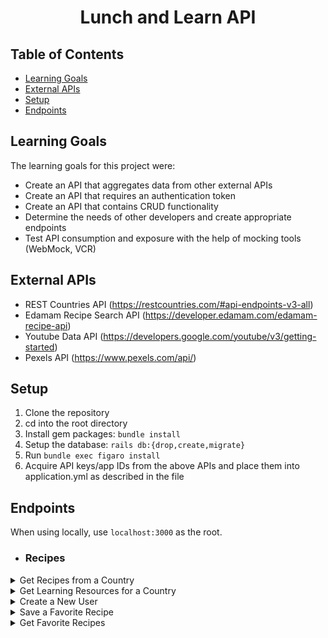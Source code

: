 <div align="center">
  <h1>Lunch and Learn API</h1>
</div>

## Table of Contents
- [Learning Goals](#learning-goals)
- [External APIs](#external-apis)
- [Setup](#setup)
- [Endpoints](#endpoints)

## Learning Goals
The learning goals for this project were:
- Create an API that aggregates data from other external APIs
- Create an API that requires an authentication token
- Create an API that contains CRUD functionality
- Determine the needs of other developers and create appropriate endpoints
- Test API consumption and exposure with the help of mocking tools (WebMock, VCR)

## External APIs
- REST Countries API (https://restcountries.com/#api-endpoints-v3-all)
- Edamam Recipe Search API (https://developer.edamam.com/edamam-recipe-api)
- Youtube Data API (https://developers.google.com/youtube/v3/getting-started)
- Pexels API (https://www.pexels.com/api/)

## Setup

1. Clone the repository
2. cd into the root directory
3. Install gem packages: `bundle install`
4. Setup the database: `rails db:{drop,create,migrate}`
5. Run `bundle exec figaro install`
6. Acquire API keys/app IDs from the above APIs and place them into application.yml as described in the file

## Endpoints
When using locally, use `localhost:3000` as the root.
- ### Recipes
<details close>
<summary>Get Recipes from a Country</summary>
<br>

Returns a list of recipes from the given country, sourced from Edamam.

Request: <br>
```
GET api/v1/recipes?country=#{country_name}
```
Example:
[Get Recipes from China](localhost:3000/api/v1/recipes?country=China)

JSON Response Example:
```json
{
    "data": [
        {
            "id": null,
            "type": "recipe",
            "attributes": {
                "title": "Peach Tart with Amer",
                "url": "http://www.edamam.com/ontologies/edamam.owl#recipe_b346506ffc714ec825ea4335c253e7e5",
                "country": "china",
                "image": "https://edamam-product-images.s3.amazonaws.com/web-img/8bf/8bf108b5dc81cb0302c9376f51478a92.JPG?X-Amz-Security-Token=IQoJb3JpZ2luX2VjEPv%2F%2F%2F%2F%2F%2F%2F%2F%2F%2FwEaCXVzLWVhc3QtMSJHMEUCIBoApl6t1bWl8b%2FdqIuC9DdohAklin%2BLvqzwkjnSs9WRAiEAj6zogI0eFG%2F%2FFBcWMaEpgjmhND1nwHRFyYovgzueCKMqzAQIZBAAGgwxODcwMTcxNTA5ODYiDP8MPUU%2F%2F45TTl81xiqpBOC6%2B5Z4UGojzfe60ibaRsoWu7jvVsqcas9yJqlTYpXuu%2FBLtIMW7ItqcTrpXqSzFXWAUP%2B%2FCngHX2lwSbCgdFopUn7oDLxM6N1y8oPTasr1aIYELEyZU8Jv9JheijNPtyUgMOFgNraytVqsMp1067P9ZCtkIWi%2BUtP3p1Nwn17j7RyJz7uftFmV6mEFg38VUuWBIZZqqsBKXr%2BOctRvHCAudiaDiUucDHLPRm4DeU27R5sS%2B6IHPT4zHwq4GZ0TDpIMIx2EswF%2BO6TihShLAwcESu8CLVcxHZIhHY5efksgqQlbSWvydblNAXipkkP88rTRT8IaEMRQBJci7Hv58BP%2FwIBJToIeoiMCl%2FWGic%2B0HyNyV2zaBJwyX7EN9xg71hvlk%2BBrGABddw%2BYe4lN9F8d3xrrpL%2B9rtrsJke253JNgo17wyZbrpDsIZHld5Hstp2LxUlPPXJ94z7BSNRSSEBelc8kNr8Tg6zsD4eESy5u3zS3H06z1Sz1k9Wa4hC9oEpCnhL7abXr3w%2FsMYTJwbHnnyyqM8D2JOPSvc8mBSCHJqZXhdy9sMIUkNRILpvi%2BFxi8aajiUwRD30BUi42ygJbWHpQ2DkbB1EwVjvrFbw%2FAx5U6AM51FJvTbDMfVdt9lt7D%2Fp59fk1YXM2Ju9oGHYKQxO2p96r2AWuGXeP9CIdqwLoAnApObRwVr8hIVumKigeDD5Tc4DoaGNUCLCbaWq5WIF35BaMZtYwsvugngY6qQFcFnaIJmhgLoP5%2FSBaqFe9BfdzhVEWSDZzKXUUHWuX%2BWvYt1qvqo5YLiIes1n02Q2SYZKE6er0kLc8MxY%2BBv02g%2FsCpyJmOKdplhM5hPuu69%2BUqT5FwSXA%2FBVrXsvQEMS7zxJRuib6u32fE%2BwKU03BuXWHCfVGWwdKAdXrooZmKI686WzZhe0UOCzdY6SDGBoxH%2B07iXtJ57uwsDixZ1Mxm05mkJb7boaR&X-Amz-Algorithm=AWS4-HMAC-SHA256&X-Amz-Date=20230118T193157Z&X-Amz-SignedHeaders=host&X-Amz-Expires=3600&X-Amz-Credential=ASIASXCYXIIFGXT5H7HF%2F20230118%2Fus-east-1%2Fs3%2Faws4_request&X-Amz-Signature=26198ac68ed153039d054ad75870de80e51535982b1d362c318ce4cd37b121a4"
            }
        },
        {
            "id": null,
            "type": "recipe",
            "attributes": {
                "title": "China Clipper",
                "url": "http://www.edamam.com/ontologies/edamam.owl#recipe_d916f748b4b64ddd7de56074999fbd33",
                "country": "china",
                "image": "https://edamam-product-images.s3.amazonaws.com/web-img/a39/a397cd414419e89db3028791d219eb81.jpg?X-Amz-Security-Token=IQoJb3JpZ2luX2VjEPv%2F%2F%2F%2F%2F%2F%2F%2F%2F%2FwEaCXVzLWVhc3QtMSJHMEUCIBoApl6t1bWl8b%2FdqIuC9DdohAklin%2BLvqzwkjnSs9WRAiEAj6zogI0eFG%2F%2FFBcWMaEpgjmhND1nwHRFyYovgzueCKMqzAQIZBAAGgwxODcwMTcxNTA5ODYiDP8MPUU%2F%2F45TTl81xiqpBOC6%2B5Z4UGojzfe60ibaRsoWu7jvVsqcas9yJqlTYpXuu%2FBLtIMW7ItqcTrpXqSzFXWAUP%2B%2FCngHX2lwSbCgdFopUn7oDLxM6N1y8oPTasr1aIYELEyZU8Jv9JheijNPtyUgMOFgNraytVqsMp1067P9ZCtkIWi%2BUtP3p1Nwn17j7RyJz7uftFmV6mEFg38VUuWBIZZqqsBKXr%2BOctRvHCAudiaDiUucDHLPRm4DeU27R5sS%2B6IHPT4zHwq4GZ0TDpIMIx2EswF%2BO6TihShLAwcESu8CLVcxHZIhHY5efksgqQlbSWvydblNAXipkkP88rTRT8IaEMRQBJci7Hv58BP%2FwIBJToIeoiMCl%2FWGic%2B0HyNyV2zaBJwyX7EN9xg71hvlk%2BBrGABddw%2BYe4lN9F8d3xrrpL%2B9rtrsJke253JNgo17wyZbrpDsIZHld5Hstp2LxUlPPXJ94z7BSNRSSEBelc8kNr8Tg6zsD4eESy5u3zS3H06z1Sz1k9Wa4hC9oEpCnhL7abXr3w%2FsMYTJwbHnnyyqM8D2JOPSvc8mBSCHJqZXhdy9sMIUkNRILpvi%2BFxi8aajiUwRD30BUi42ygJbWHpQ2DkbB1EwVjvrFbw%2FAx5U6AM51FJvTbDMfVdt9lt7D%2Fp59fk1YXM2Ju9oGHYKQxO2p96r2AWuGXeP9CIdqwLoAnApObRwVr8hIVumKigeDD5Tc4DoaGNUCLCbaWq5WIF35BaMZtYwsvugngY6qQFcFnaIJmhgLoP5%2FSBaqFe9BfdzhVEWSDZzKXUUHWuX%2BWvYt1qvqo5YLiIes1n02Q2SYZKE6er0kLc8MxY%2BBv02g%2FsCpyJmOKdplhM5hPuu69%2BUqT5FwSXA%2FBVrXsvQEMS7zxJRuib6u32fE%2BwKU03BuXWHCfVGWwdKAdXrooZmKI686WzZhe0UOCzdY6SDGBoxH%2B07iXtJ57uwsDixZ1Mxm05mkJb7boaR&X-Amz-Algorithm=AWS4-HMAC-SHA256&X-Amz-Date=20230118T193157Z&X-Amz-SignedHeaders=host&X-Amz-Expires=3600&X-Amz-Credential=ASIASXCYXIIFGXT5H7HF%2F20230118%2Fus-east-1%2Fs3%2Faws4_request&X-Amz-Signature=324d032640861a31fa9cbb9bc269d1ba67f8919abeb502c404ad63e47aee64a2"
            }
        }
    ]
}
```

To get recipes from a random country, omit the country parameter: <br>
```
GET /api/v1/recipes
```
</details>

<details close>
<summary>Get Learning Resources for a Country</summary>
<br>

Returns a video from Youtube about the country and gives an array of images from Pexels relating to the country.

Request: <br>
```
GET /api/v1/learning_resources?country=#{country_name}
```
Example: 
[Get Learning Resources for France](localhost:3000/api/v1/learning_resources?country=france)

JSON Response Example:
```json
{
    "data": {
        "id": null,
        "type": "learning_resource",
        "attributes": {
            "country": "france",
            "video": {
                "title": "A Super Quick History of France",
                "youtube_video_id": "I22A32uBvRo"
            },
            "images": [
                {
                    "alt_tag": "France Flag on Gray Concrete Building Near Road",
                    "url": "https://images.pexels.com/photos/2272939/pexels-photo-2272939.jpeg"
                },
                {
                    "alt_tag": "Photography of Buildings and Canal during Nighttime",
                    "url": "https://images.pexels.com/photos/2901215/pexels-photo-2901215.jpeg"
                },
                {
                    "alt_tag": "Low-angle Photography of Gray Castle",
                    "url": "https://images.pexels.com/photos/2309272/pexels-photo-2309272.jpeg"
                }
            ]
        }
    }
}
```
</details>

<details close>

<summary>Create a New User</summary>
<br>

Creates a new user and returns that user's information.

Request: <br>
```
POST /api/v1/users
```
Request Body JSON Example:
```
{
  "name": "John Doe",
  "email": "jdoe@generic.com"
}
```
JSON Response Example:
```json
{
    "data": {
        "id": "2",
        "type": "user",
        "attributes": {
            "name": "John Doe",
            "email": "jdoe@generic.com",
            "api_key": "2e99392d9617c26105d6ba29399b34"
        }
    }
}
```
</details>

<details close>
<summary> Save a Favorite Recipe </summary>
<br>

Adds a favorite recipe to the user that corresponds to the given API key.

Request: <br>
```
POST /api/v1/favorites
```
Request Body JSON Example:
```
{
  "api_key": "test_api_key",
  "country": "thailand",
  "recipe_link": "https://www.tastingtable.com/.....",
  "recipe_title": "Crab Fried Rice (Khaao Pad Bpu)"
}
```
JSON Response Example:
```json
{
    "success": "Favorite added successfully"
}
```
</details>

<details close>
<summary> Get Favorite Recipes </summary>
<br>

Returns a list of favorites for the user with the given API key.
Request: <br>
```
GET /api/v1/favorites?api_key=#{existing_api_key}
```

JSON Response Example:
```json
{
    "data": [
        {
            "id": "3",
            "type": "favorite",
            "attributes": {
                "recipe_title": "Crab Fried Rice (Khaao Pad Bpu)",
                "recipe_link": "https://www.tastingtable.com/.....",
                "country": "thailand",
                "created_at": "2023-01-18T19:50:55.113Z"
            }
        }
    ]
}
```
</details>
